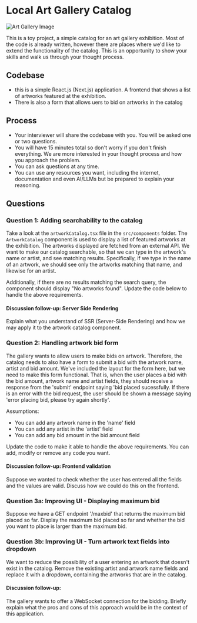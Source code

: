 # Local Art Gallery Catalog

![Art Gallery Image](https://images.unsplash.com/photo-1565799515768-2dcfd834625c?q=80&w=3619&auto=format&fit=crop&ixlib=rb-4.0.3&ixid=M3wxMjA3fDB8MHxwaG90by1wYWdlfHx8fGVufDB8fHx8fA%3D%3D)


This is a toy project, a simple catalog for an art gallery exhibition. Most of the code is already written, however there are places where we'd like to extend the functionality of the catalog. This is an opportunity to show your skills and walk us through your thought process.

## Codebase

- this is a simple React.js (Next.js) application. A frontend that shows a list of artworks featured at the exhibition.
- There is also a form that allows uers to bid on artworks in the catalog

## Process

- Your interviewer will share the codebase with you. You will be asked one or two questions.
- You will have 15 minutes total so don't worry if you don't finish everything. We are more interested in your thought process and how you approach the problem.
- You can ask questions at any time.
- You can use any resources you want, including the internet, documentation and even AI/LLMs but be prepared to explain your reasoning.

## Questions

### Question 1: Adding searchability to the catalog

Take a look at the `artworkCatalog.tsx` file in the `src/components` folder. The `ArtworkCatalog` component is used to display a list of featured artworks at the exhibition. The artworks displayed are fetched from an external API. We want to make our catalog searchable, so that we can type in the artwork's name or artist, and see matching results. Specifically, if we type in the name of an artwork, we should see only the artworks matching that name, and likewise for an artist. 

Additionally, if there are no results matching the search query, the component should display "No artworks found".
Update the code below to handle the above requirements. 

#### Discussion follow-up: Server Side Rendering

Explain what you understand of SSR (Server-Side Rendering) and how we may apply it to the artwork catalog component. 


### Question 2: Handling artwork bid form

The gallery wants to allow users to make bids on artwork. Therefore, the catalog needs to also have a form to submit a bid with the artwork name, artist and bid amount. We've included the layout for the form here, but we need to make this form functional. That is, when the user places a bid with the bid amount, artwork name and artist fields, they should receive a response from the 'submit' endpoint saying 'bid placed sucessfully. If there is an error with the bid request, the user should be shown a message saying 'error placing bid, please try again shortly'. 

Assumptions:

- You can add any artwork name in the 'name' field 
- You can add any artist in the 'artist' field
- You can add any bid amount in the bid amount field 

Update the code to make it able to handle the above requirements. You can add, modify or remove any code you want.

#### Discussion follow-up: Frontend validation 

Suppose we wanted to check whether the user has entered all the fields and the values are valid. Discuss how we could do this on the frontend. 

### Question 3a: Improving UI - Displaying maximum bid 

Suppose we have a GET endpoint '/maxbid' that returns the maximum bid placed so far. Display the maximum bid placed so far and whether the bid you want to place is larger than the maximum bid.

### Question 3b: Improving UI - Turn artwork text fields into dropdown
We want to reduce the possibility of a user entering an artwork that doesn't exist in the catalog. Remove the existing artist and artwork name fields and replace it with a dropdown, containing the artworks that are in the catalog.

#### Discussion follow-up: 
The gallery wants to offer a WebSocket connection for the bidding. Briefly explain what the pros and cons of this approach would be in the context of this application. 
